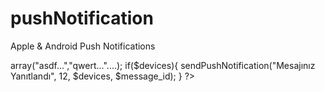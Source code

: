pushNotification
================

Apple &amp; Android Push Notifications

<?php

include("includes/functions.php");

//$devices => array("asdf...","qwert..."....);

if($devices){

    sendPushNotification("Mesajınız Yanıtlandı", 12, $devices, $message_id);
    
}

?>
